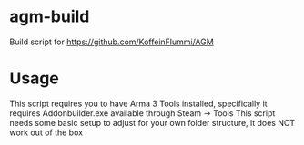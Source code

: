 agm-build
=========

Build script for https://github.com/KoffeinFlummi/AGM

Usage
=====

This script requires you to have Arma 3 Tools installed, specifically it requires Addonbuilder.exe available through Steam -> Tools
This script needs some basic setup to adjust for your own folder structure, it does NOT work out of the box